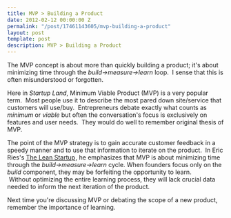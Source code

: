 ```yaml
---
title: MVP > Building a Product
date: 2012-02-12 00:00:00 Z
permalink: "/post/17461143605/mvp-building-a-product"
layout: post
template: post
description: MVP > Building a Product
---
```


<p>The MVP concept is about more than quickly building a product; it's about minimizing time through the <em>build-&gt;measure-&gt;learn</em> loop.  I sense that this is often misunderstood or forgotten.</p>&#13;
<p>Here in <em>Startup Land</em>, Minimum Viable Product (MVP) is a very popular term.  Most people use it to describe the most pared down site/service that customers will use/buy.  Entrepreneurs debate exactly what counts as <em>minimum</em> or <em>viable</em> but often the conversation's focus is exclusively on features and user needs.  They would do well to remember original thesis of MVP.</p>&#13;
<p>The point of the MVP strategy is to gain accurate customer feedback in a speedy manner and to use that information to iterate on the product.  In Eric Ries's <a href="http://www.amazon.com/gp/product/0307887898/ref=as_li_ss_tl?ie=UTF8&amp;tag=randylubincom-20&amp;linkCode=as2&amp;camp=1789&amp;creative=390957&amp;creativeASIN=0307887898">The Lean Startup</a><img border="0" height="1" src="http://www.assoc-amazon.com/e/ir?t=randylubincom-20&amp;l=as2&amp;o=1&amp;a=0307887898" width="1" />, he emphasizes that MVP is about minimizing time through the <em>build-&gt;measure-&gt;learn </em>cycle. When founders focus only on the <em>build</em> component, they may be forfeiting the opportunity to learn.  Without optimizing the entire learning process, they will lack crucial data needed to inform the next iteration of the product.</p>&#13;
<p>Next time you're discussing MVP or debating the scope of a new product, remember the importance of learning. </p> 